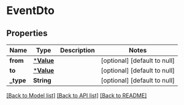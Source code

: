 # EventDto

## Properties

| Name      | Type                   | Description | Notes                        |
| --------- | ---------------------- | ----------- | ---------------------------- |
| **from**  | [***Value**](Value.md) |             | [optional] [default to null] |
| **to**    | [***Value**](Value.md) |             | [optional] [default to null] |
| **_type** | **String**             |             | [optional] [default to null] |

[[Back to Model list]](../README.md#documentation-for-models) [[Back to API list]](../README.md#documentation-for-api-endpoints) [[Back to README]](../README.md)
